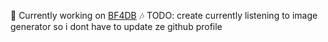 🚀 Currently working on [BF4DB](https://bf4db.com)
🎶 TODO: create currently listening to image generator so i dont have to update ze github profile
